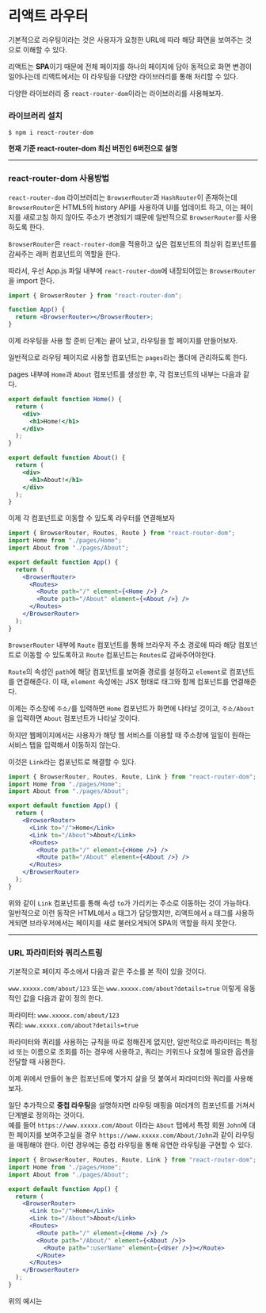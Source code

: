 # **리액트 라우터**

기본적으로 라우팅이라는 것은 사용자가 요청한 URL에 따라 해당 화면을 보여주는 것으로 이해할 수 있다.

리액트는 **SPA**이기 때문에 전체 페이지를 하나의 페이지에 담아 동적으로 화면 변경이 일어나는데 리액트에서는 이 라우팅을 다양한 라이브러리를 통해 처리할 수 있다.

다양한 라이브러리 중 `react-router-dom`이라는 라이브러리를 사용해보자.

### **라이브러리 설치**

```
$ npm i react-router-dom
```

**현재 기준 react-router-dom 최신 버전인 6버전으로 설명**

---

### **react-router-dom 사용방법**

`react-router-dom` 라이브러리는 `BrowserRouter`과 `HashRouter`이 존재하는데 `BrowserRouter`은 HTML5의 history API를 사용하여 UI를 업데이트 하고, 이는 페이지를 새로고침 하지 않아도 주소가 변경되기 떄문에 일반적으로 `BrowserRouter`를 사용하도록 한다.

`BrowserRouter`은 `react-router-dom`을 적용하고 싶은 컴포넌트의 최상위 컴포넌트를 감싸주는 래퍼 컴포넌트의 역할을 한다.

따라서, 우선 App.js 파일 내부에 `react-router-dom`에 내장되어있는 `BrowserRouter`을 import 한다.

```jsx
import { BrowserRouter } from "react-router-dom";

function App() {
  return <BrowserRouter></BrowserRouter>;
}
```

이제 라우팅을 사용 할 준비 단계는 끝이 났고, 라우팅을 할 페이지를 만들어보자.

일반적으로 라우팅 페이지로 사용할 컴포넌트는 `pages`라는 폴더에 관리하도록 한다.

pages 내부에 `Home`과 `About` 컴포넌트를 생성한 후, 각 컴포넌트의 내부는 다음과 같다.

```jsx
export default function Home() {
  return (
    <div>
      <h1>Home!</h1>
    </div>
  );
}
```

```jsx
export default function About() {
  return (
    <div>
      <h1>About!</h1>
    </div>
  );
}
```

이제 각 컴포넌트로 이동할 수 있도록 라우터를 연결해보자

```jsx
import { BrowserRouter, Routes, Route } from "react-router-dom";
import Home from "./pages/Home";
import About from "./pages/About";

export default function App() {
  return (
    <BrowserRouter>
      <Routes>
        <Route path="/" element={<Home />} />
        <Route path="/About" element={<About />} />
      </Routes>
    </BrowserRouter>
  );
}
```

`BrowserRouter` 내부에 `Route` 컴포넌트를 통해 브라우저 주소 경로에 따라 해당 컴포넌트로 이동할 수 있도록하고 `Route` 컴포넌트는 `Routes`로 감싸주어야한다.

`Route`의 속성인 `path`에 해당 컴포넌트를 보여줄 경로를 설정하고 `element`로 컴포넌트를 연결해준다. 이 때, `element` 속성에는 JSX 형태로 태그와 함께 컴포넌트를 연결해준다.

이제는 주소창에 `주소/`를 입력하면 `Home` 컴포넌트가 화면에 나타날 것이고, `주소/About`을 입력하면 `About` 컴포넌트가 나타날 것이다.

하지만 웹페이지에서는 사용자가 해당 웹 서비스를 이용할 때 주소창에 일일이 원하는 서비스 탭을 입력해서 이동하지 않는다.

이것은 `Link`라는 컴포넌트로 해결할 수 있다.

```jsx
import { BrowserRouter, Routes, Route, Link } from "react-router-dom";
import Home from "./pages/Home";
import About from "./pages/About";

export default function App() {
  return (
    <BrowserRouter>
      <Link to="/">Home</Link>
      <Link to="/About">About</Link>
      <Routes>
        <Route path="/" element={<Home />} />
        <Route path="/About" element={<About />} />
      </Routes>
    </BrowserRouter>
  );
}
```

위와 같이 `Link` 컴포넌트를 통해 속성 `to`가 가리키는 주소로 이동하는 것이 가능하다. 일반적으로 이런 동작은 HTML에서 `a` 태그가 담당했지만, 리액트에서 `a` 태그를 사용하게되면 브라우저에서는 페이지를 새로 불러오게되어 SPA의 역할을 하지 못한다.

---

### **URL 파라미터와 쿼리스트링**

기본적으로 페이지 주소에서 다음과 같은 주소를 본 적이 있을 것이다.

`www.xxxxx.com/about/123` 또는 `www.xxxxx.com/about?details=true` 이렇게 유동적인 값을 다음과 같이 정의 한다.

파라미터: `www.xxxxx.com/about/123`  
쿼리: `www.xxxxx.com/about?details=true`

파라미터와 쿼리를 사용하는 규칙을 따로 정해진게 없지만, 일반적으로 파라미터는 특정 id 또는 이름으로 조회를 하는 경우에 사용하고, 쿼리는 키워드나 요청에 필요한 옵션을 전달할 때 사용한다.

이제 위에서 만들어 놓은 컴포넌트에 몇가지 살을 덧 붙여서 파라미터와 쿼리를 사용해보자.

일단 추가적으로 **중첩 라우팅**을 설명하자면 라우팅 매핑을 여러개의 컴포넌트를 거쳐서 단계별로 정의하는 것이다.  
예를 들어 `https://www.xxxxx.com/About` 이라는 `About` 탭에서 특정 회원 `John`에 대한 페이지를 보여주고싶을 경우 `https://www.xxxxx.com/About/John`과 같이 라우팅을 매핑해야 한다. 이런 경우에는 중첩 라우팅을 통해 유연한 라우팅을 구현할 수 있다.

```jsx
import { BrowserRouter, Routes, Route, Link } from "react-router-dom";
import Home from "./pages/Home";
import About from "./pages/About";

export default function App() {
  return (
    <BrowserRouter>
      <Link to="/">Home</Link>
      <Link to="/About">About</Link>
      <Routes>
        <Route path="/" element={<Home />} />
        <Route path="/About/" element={<About />}>
          <Route path=":userName" element={<User />}></Route>
        </Route>
      </Routes>
    </BrowserRouter>
  );
}
```

위의 예시는
